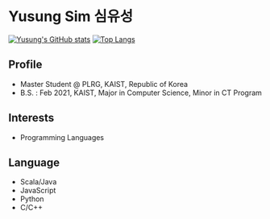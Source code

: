 # Yusung Sim 심유성

[![Yusung's GitHub stats](https://github-readme-stats.vercel.app/api?username=yusungsim)](https://github.com/yusungsim)
[![Top Langs](https://github-readme-stats.vercel.app/api/top-langs/?username=yusungsim&layout=compact&langs_count=6)](https://github.com/anuraghazra/github-readme-stats)

## Profile
* Master Student @ PLRG, KAIST, Republic of Korea
* B.S. : Feb 2021, KAIST, Major in Computer Science, Minor in CT Program

## Interests
* Programming Languages

## Language
* Scala/Java
* JavaScript
* Python
* C/C++
